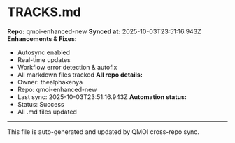 # TRACKS.md

**Repo:** qmoi-enhanced-new
**Synced at:** 2025-10-03T23:51:16.943Z
**Enhancements & Fixes:**
- Autosync enabled
- Real-time updates
- Workflow error detection & autofix
- All markdown files tracked
**All repo details:**
- Owner: thealphakenya
- Repo: qmoi-enhanced-new
- Last sync: 2025-10-03T23:51:16.943Z
**Automation status:**
- Status: Success
- All .md files updated
---
This file is auto-generated and updated by QMOI cross-repo sync.

